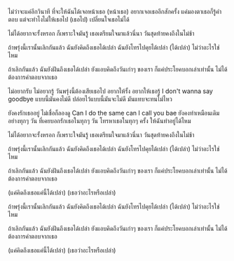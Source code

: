ไม่ว่าจะแค่อีกวินาที
ที่จะให้ฉันได้เจอหน้าเธอ (หน้าเธอ)
อยากเจอเธออีกสักครั้ง
แค่มองตาเธอก็รู้คำตอบ
แต่จะทำไงไม่ให้เธอไป (เธอไป)
เปลี่ยนใจเธอไม่ได้

ไม่ได้อยากจะรั้งหรอก
ก็เพราะใจมันรู้
เธอเตรียมใจมาแล้วนี่นา
วันสุดท้ายคงถึงในไม่ช้า

ถ้าพรุ่งนี้เรานั้นเลิกกันแล้ว
ฉันยังคิดถึงเธอได้เปล่า
ฉันยังโทรไปคุยได้เปล่า (ได้เปล่า)
ไม่ว่าอะไรใช่ไหม

ถ้าเลิกกันแล้ว ฉันยังฝันถึงเธอได้เปล่า
ยังแอบคิดถึงวันเก่าๆ ของเรา
ก็แค่ประโยคบอกเล่าเท่านั้น
ไม่ได้ต้องการคำตอบจากเธอ

ไม่อยากรับ ไม่อยากรู้
วันพรุ่งนี้ต้องเสียเธอไป
อยากให้รั้ง อยากให้เธอรู้
I don't wanna say goodbye
แบบนี้มันคงไม่ดี ปล่อยไว้แบบนี้มันจะไม่ดี
มันแทบจะทนไม่ไหว

ยังคงรักเธออยู่ ไม่เชื่อก็ลองดู
Can I do the same can I call you bae
ยังคงทำเหมือนเดิมอย่างทุกๆ วัน
ที่เคยบอกรักเธอในทุกๆ วัน โทรหาเธอในทุกๆ ครั้ง
ให้ฉันทำอยู่ได้ไหม

ไม่ได้อยากจะรั้งหรอก
ก็เพราะใจมันรู้
เธอเตรียมใจมาแล้วนี่นา
วันสุดท้ายคงถึงในไม่ช้า

ถ้าพรุ่งนี้เรานั้นเลิกกันแล้ว
ฉันยังคิดถึงเธอได้เปล่า
ฉันยังโทรไปคุยได้เปล่า (ได้เปล่า)
ไม่ว่าอะไรใช่ไหม

ถ้าเลิกกันแล้ว ฉันยังฝันถึงเธอได้เปล่า
ยังแอบคิดถึงวันเก่าๆ ของเรา
ก็แค่ประโยคบอกเล่าเท่านั้น
ไม่ได้ต้องการคำตอบจากเธอ

(แค่คิดถึงเธอแค่นี้ได้เปล่า)
(เธอว่าอะไรหรือเปล่า)

ถ้าพรุ่งนี้เรานั้นเลิกกันแล้ว
ฉันยังคิดถึงเธอได้เปล่า
ฉันยังโทรไปคุยได้เปล่า (ได้เปล่า)
ไม่ว่าอะไรใช่ไหม

ถ้าเลิกกันแล้ว ฉันยังฝันถึงเธอได้เปล่า
ยังแอบคิดถึงวันเก่าๆ ของเรา
ก็แค่ประโยคบอกเล่าเท่านั้น
ไม่ได้ต้องการคำตอบจากเธอ

(แค่คิดถึงเธอแค่นี้ได้เปล่า)
(เธอว่าอะไรหรือเปล่า)

